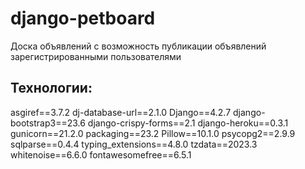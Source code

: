 # django-petboard
Доска объявлений с возможность публикации объявлений зарегистрированными пользователями
## Технологии:
asgiref==3.7.2
dj-database-url==2.1.0
Django==4.2.7
django-bootstrap3==23.6
django-crispy-forms==2.1
django-heroku==0.3.1
gunicorn==21.2.0
packaging==23.2
Pillow==10.1.0
psycopg2==2.9.9
sqlparse==0.4.4
typing_extensions==4.8.0
tzdata==2023.3
whitenoise==6.6.0
fontawesomefree==6.5.1
